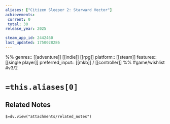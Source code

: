 ```yaml
---
aliases: ["Citizen Sleeper 2: Starward Vector"]
achievements:
 current: 0
 total: 30
release_year: 2025

steam_app_id: 2442460
last_updated: 1750028286
---
```

%%
genres:: [[adventure]] [[indie]] [[rpg]]
platform:: [[steam]]
features:: [[single player]]
preferred_input:: [[mkb]] / [[controller]]
%%
#game/wishlist
#v3/2

# `=this.aliases[0]`
## Related Notes
`$=dv.view("attachments/related_notes")`